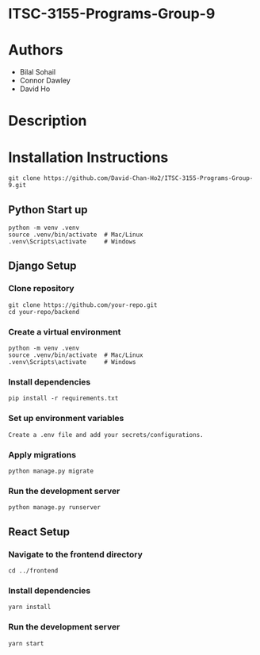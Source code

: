 # ITSC-3155-Programs-Group-9

# Authors
- Bilal Sohail
- Connor Dawley
- David Ho

# Description


# Installation Instructions
```shell
git clone https://github.com/David-Chan-Ho2/ITSC-3155-Programs-Group-9.git
```

## Python Start up
```shell
python -m venv .venv
source .venv/bin/activate  # Mac/Linux
.venv\Scripts\activate     # Windows
```

## Django Setup
### Clone repository
```shell
git clone https://github.com/your-repo.git
cd your-repo/backend
```

### Create a virtual environment
```shell
python -m venv .venv
source .venv/bin/activate  # Mac/Linux
.venv\Scripts\activate     # Windows
```

### Install dependencies
```shell
pip install -r requirements.txt
```

### Set up environment variables
```shell
Create a .env file and add your secrets/configurations.
```

### Apply migrations
```shell
python manage.py migrate
```

### Run the development server
```shell
python manage.py runserver
```

## React Setup
### Navigate to the frontend directory
```shell
cd ../frontend
```

### Install dependencies
```shell
yarn install
```

### Run the development server
```shell
yarn start
```